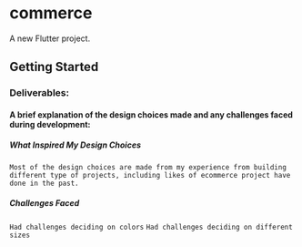 # commerce

A new Flutter project.

## Getting Started

### Deliverables:

#### A brief explanation of the design choices made and any challenges faced during development:

##### What Inspired My Design Choices
`Most of the design choices are made from my experience from building different type of projects, including likes of ecommerce project have done in the past.`

##### Challenges Faced
`Had challenges deciding on colors`
`Had challenges deciding on different sizes`